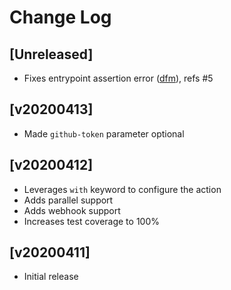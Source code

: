 # Change Log

## [Unreleased]
  - Fixes entrypoint assertion error ([dfm](https://github.com/dfm)), refs #5

## [v20200413]
  - Made `github-token` parameter optional

## [v20200412]
  - Leverages `with` keyword to configure the action
  - Adds parallel support
  - Adds webhook support
  - Increases test coverage to 100%


## [v20200411]
  - Initial release

